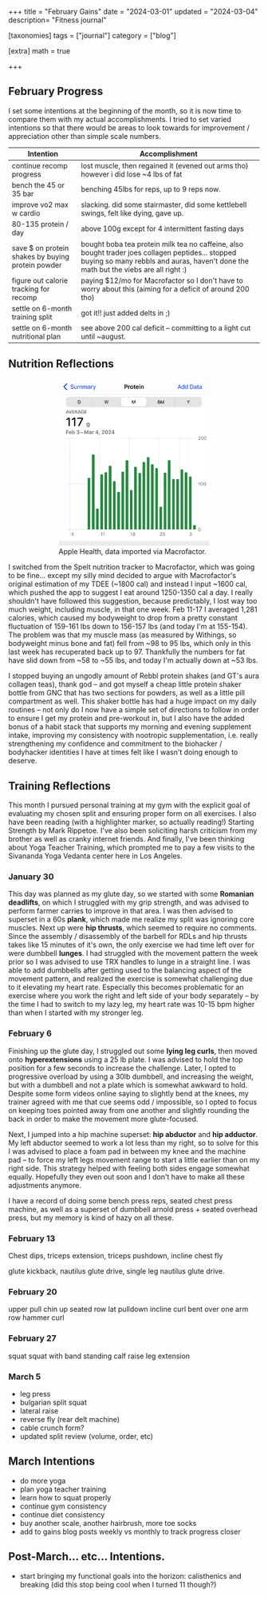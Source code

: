 +++
title = "February Gains"
date = "2024-03-01"
updated = "2024-03-04"
description= "Fitness journal"

[taxonomies]
tags = ["journal"]
category = ["blog"]

[extra]
math = true

+++

## February Progress

I set some intentions at the beginning of the month, so it is now time to compare them with my actual accomplishments. I tried to set varied intentions so that there would be areas to look towards for improvement / appreciation other than simple scale numbers. 

| Intention                                         | Accomplishment                                                                                                                                                                           |
| ------------------------------------------------- | ---------------------------------------------------------------------------------------------------------------------------------------------------------------------------------------- |
| continue recomp progress                          | lost muscle, then regained it (evened out arms tho) however i did lose ~4 lbs of fat                                                                                                     |
| bench the 45 or 35 bar                            | benching 45lbs for reps, up to 9 reps now.                                                                                                                                               |
| improve vo2 max w cardio                          | slacking. did some stairmaster, did some kettlebell swings, felt like dying, gave up.                                                                                                    |
| 80-135 protein / day                              | above 100g except for 4 intermittent fasting days                                                                                                                                        |
| save $ on protein shakes by buying protein powder | bought boba tea protein milk tea no caffeine, also bought trader joes collagen peptides... stopped buying so many rebbls and auras, haven't done the math but the viebs are all right :) |
| figure out calorie tracking for recomp            | paying $12/mo for Macrofactor so I don't have to worry about this (aiming for a deficit of around 200 tho)                                                                               |
| settle on 6-month training split                  | got it!! just added delts in ;)                                                                                                                                                          |
| settle on 6-month nutritional plan                | see above 200 cal deficit – committing to a light cut until ~august.                                                                                                                     |
## Nutrition Reflections 

<figure style="width:60%; margin: 0 auto;">
<img src="feb-protein.jpeg" alt="apple health protein intake for feb 2024" >
<figcaption>Apple Health, data imported via Macrofactor.</figcaption>
</figure>


I switched from the Spelt nutrition tracker to Macrofactor, which was going to be fine... except my silly mind decided to argue with Macrofactor's original estimation of my TDEE (~1800 cal) and instead I input ~1600 cal, which pushed the app to suggest I eat around 1250-1350 cal a day. I really shouldn't have followed this suggestion, because predictably, I lost way too much weight, including muscle, in that one week. Feb 11-17 I averaged 1,281 calories, which caused my bodyweight to drop from a pretty constant fluctuation of 159-161 lbs down to 156-157 lbs (and today I'm at 155-154). The problem was that my muscle mass (as measured by Withings, so bodyweight minus bone and fat) fell from ~98 to 95 lbs, which only in this last week has recuperated back up to 97. Thankfully the numbers for fat have slid down from ~58 to ~55 lbs, and today I'm actually down at ~53 lbs.

I stopped buying an ungodly amount of Rebbl protein shakes (and GT's aura collagen teas), thank god – and got myself a cheap little protein shaker bottle from GNC that has two sections for powders, as well as a little pill compartment as well. This shaker bottle has had a huge impact on my daily routines – not only do I now have a simple set of directions to follow in order to ensure I get my protein and pre-workout in, but I also have the added bonus of a habit stack that supports my morning and evening supplement intake, improving my consistency with nootropic supplementation, i.e. really strengthening my confidence and commitment to the biohacker / bodyhacker identities I have at times felt like I wasn't doing enough to deserve.
## Training Reflections

This month I pursued personal training at my gym with the explicit goal of evaluating my chosen split and ensuring proper form on all exercises. I also have been reading (with a highlighter marker, so actually reading!) Starting Strength by Mark Rippetoe. I've also been soliciting harsh criticism from my brother as well as cranky internet friends. And finally, I've been thinking about Yoga Teacher Training, which prompted me to pay a few visits to the Sivananda Yoga Vedanta center here in Los Angeles.
### January 30

This day was planned as my glute day, so we started with some **Romanian deadlifts**, on which I struggled with my grip strength, and was advised to perform farmer carries to improve in that area. I was then advised to superset in a 60s **plank**, which made me realize my split was ignoring core muscles.
Next up were **hip thrusts**, which seemed to require no comments.
Since the assembly / disassembly of the barbell for RDLs and hip thrusts takes like 15 minutes of it's own, the only exercise we had time left over for were dumbbell **lunges**. I had struggled with the movement pattern the week prior so I was advised to use TRX handles to lunge in a straight line. I was able to add dumbbells after getting used to the balancing aspect of the movement pattern, and realized the exercise is somewhat challenging due to it elevating my heart rate. Especially this becomes problematic for an exercise where you work the right and left side of your body separately – by the time I had to switch to my lazy leg, my heart rate was 10-15 bpm higher than when I started with my stronger leg.
### February 6
Finishing up the glute day, I struggled out some **lying leg curls**, then moved onto **hyperextensions** using a 25 lb plate. I was advised to hold the top position for a few seconds to increase the challenge. Later, I opted to progressive overload by using a 30lb dumbbell, and increasing the weight, but with a dumbbell and not a plate which is somewhat awkward to hold. Despite some form videos online saying to slightly bend at the knees, my trainer agreed with me that cue seems odd / impossible, so I opted to focus on keeping toes pointed away from one another and slightly rounding the back in order to make the movement more glute-focused. 

Next, I jumped into a hip machine superset: **hip abductor** and **hip adductor**. My left abductor seemed to work a lot less than my right, so to solve for this I was advised to place a foam pad in between my knee and the machine pad – to force my left legs movement range to start a little earlier than on my right side. This strategy helped with feeling both sides engage somewhat equally. Hopefully they even out soon and I don't have to make all these adjustments anymore.

I have a record of doing some bench press reps, seated chest press machine, as well as a superset of dumbbell arnold press + seated overhead press, but my memory is kind of hazy on all these.
### February 13

Chest dips, triceps extension, triceps pushdown, incline chest fly

glute kickback, nautilus glute drive, single leg nautilus glute drive.
### February 20
upper pull
chin up
seated row
lat pulldown
incline curl
bent over one arm row
hammer curl
### February 27
squat
squat with band
standing calf raise
leg extension

### March 5

- leg press
- bulgarian split squat
- lateral raise
- reverse fly (rear delt machine)
- cable crunch form?
- updated split review (volume, order, etc)


## March Intentions

- do more yoga
- plan yoga teacher training
- learn how to squat properly
- continue gym consistency
- continue diet consistency
- buy another scale, another hairbrush, more toe socks
- add to gains blog posts weekly vs monthly to track progress closer


## Post-March... etc... Intentions.

- start bringing my functional goals into the horizon: calisthenics and breaking (did this stop being cool when I turned 11 though?)

